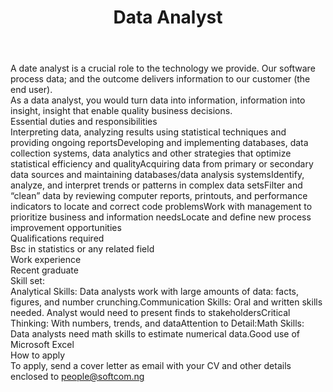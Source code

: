 ---
title:              Data Analyst
location:           Lagos
department:         Engineering
featured_image:     https://res.cloudinary.com/softcomux/image/upload/v1533655714/sfc/headers/openings-header.jpg
image_description:
body: |-
    A date analyst is a crucial role to the technology we provide. Our software process data; and the outcome delivers information to our customer (the end user).

    As a data analyst, you would turn data into information, information into insight, insight that enable quality business decisions. 

    #### Essential duties and responsibilities
    1. Interpreting data, analyzing results using statistical techniques and providing ongoing reports
    2. Developing and implementing databases, data collection systems, data analytics and other strategies that optimize statistical efficiency and quality
    3. Acquiring data from primary or secondary data sources and maintaining databases/data analysis systems
    4. Identify, analyze, and interpret trends or patterns in complex data sets
    5. Filter and “clean” data by reviewing computer reports, printouts, and performance indicators to locate and correct code problems
    6. Work with management to prioritize business and information needs
    7. Locate and define new process improvement opportunities
    
    #### Qualifications required
    - Bsc in statistics or any related field


    #### Work experience
    - Recent graduate

    #### Skill set: 
    - Analytical Skills: Data analysts work with large amounts of data: facts, figures, and number crunching. 
    - Communication Skills: Oral and written skills needed. Analyst would need to present finds to stakeholders
    - Critical Thinking: With numbers, trends, and data 
    - Attention to Detail: 
    - Math Skills: Data analysts need math skills to estimate numerical data.
    - Good use of Microsoft Excel

    ##### How to apply
    To apply, send a cover letter as email with your CV and other details enclosed to [people@softcom.ng](//mailto:people@softcom.ng)
---